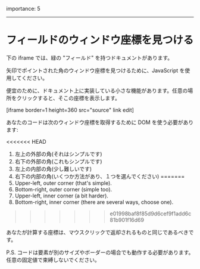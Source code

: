 importance: 5

---

# フィールドのウィンドウ座標を見つける

下の iframe では、緑の "フィールド" を持つドキュメントがあります。

矢印でポイントされた角のウィンドウ座標を見つけるために、JavaScript を使用してください。

便宜のために、ドキュメント上に実装している小さな機能があります。任意の場所をクリックすると、そこの座標を表示します。

[iframe border=1 height=360 src="source" link edit]

あなたのコードは次のウィンドウ座標を取得するために DOM を使う必要があります:

<<<<<<< HEAD
1. 左上の外部の角(それはシンプルです)
2. 右下の外部の角(これもシンプルです)
3. 左上の内部の角(少し難しいです)
4. 右下の内部の角(いくつか方法があり、１つを選んでください)
=======
1. Upper-left, outer corner (that's simple).
2. Bottom-right, outer corner (simple too).
3. Upper-left, inner corner (a bit harder).
4. Bottom-right, inner corner (there are several ways, choose one).
>>>>>>> e01998baf8f85d9d6cef9f1add6c81b901f16d69

あなたが計算する座標は、マウスクリックで返却されるものと同じであるべきです。

P.S. コードは要素が別のサイズやボーダーの場合でも動作する必要があります。任意の固定値で束縛しないでください。
